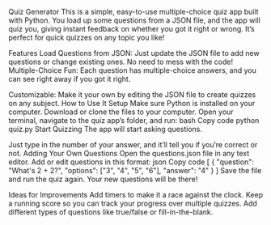Quiz Generator
This is a simple, easy-to-use multiple-choice quiz app built with Python. You load up some questions from a JSON file, and the app will quiz you, giving instant feedback on whether you got it right or wrong. It’s perfect for quick quizzes on any topic you like!

Features
Load Questions from JSON: Just update the JSON file to add new questions or change existing ones. No need to mess with the code!
Multiple-Choice Fun: Each question has multiple-choice answers, and you can see right away if you got it right.

Customizable: Make it your own by editing the JSON file to create quizzes on any subject.
How to Use It
Setup
Make sure Python is installed on your computer.
Download or clone the files to your computer.
Open your terminal, navigate to the quiz app’s folder, and run:
bash
Copy code
python quiz.py
Start Quizzing
The app will start asking questions. 

Just type in the number of your answer, and it’ll tell you if you’re correct or not.
Adding Your Own Questions
Open the questions.json file in any text editor.
Add or edit questions in this format:
json
Copy code
[
  {
    "question": "What's 2 + 2?",
    "options": ["3", "4", "5", "6"],
    "answer": "4"
  }
]
Save the file and run the quiz again. Your new questions will be there!

Ideas for Improvements
Add timers to make it a race against the clock.
Keep a running score so you can track your progress over multiple quizzes.
Add different types of questions like true/false or fill-in-the-blank.
